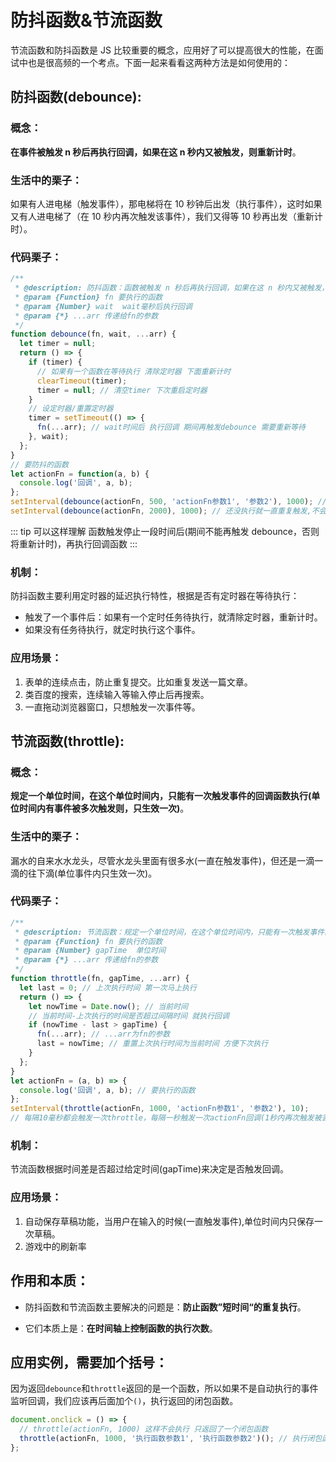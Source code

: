 <!--
 * @Author: shuyu.wu
 * @LastEditors: shuyu.wu
 * @Description:
 * @Date: 2019-01-23 20:04:27
 * @LastEditTime: 2019-02-23 18:19:45
 -->

# 防抖函数&节流函数

节流函数和防抖函数是 JS 比较重要的概念，应用好了可以提高很大的性能，在面试中也是很高频的一个考点。下面一起来看看这两种方法是如何使用的：

## 防抖函数(debounce):

### 概念：

**在事件被触发 n 秒后再执行回调，如果在这 n 秒内又被触发，则重新计时**。

### 生活中的栗子：

如果有人进电梯（触发事件），那电梯将在 10 秒钟后出发（执行事件），这时如果又有人进电梯了（在 10 秒内再次触发该事件），我们又得等 10 秒再出发（重新计时）。

### 代码栗子：

```js
/**
 * @description: 防抖函数：函数被触发 n 秒后再执行回调，如果在这 n 秒内又被触发，则重新计时
 * @param {Function} fn 要执行的函数
 * @param {Number} wait  wait毫秒后执行回调
 * @param {*} ...arr 传递给fn的参数
 */
function debounce(fn, wait, ...arr) {
  let timer = null;
  return () => {
    if (timer) {
      // 如果有一个函数在等待执行 清除定时器 下面重新计时
      clearTimeout(timer);
      timer = null; // 清空timer 下次重启定时器
    }
    // 设定时器/重置定时器
    timer = setTimeout(() => {
      fn(...arr); // wait时间后 执行回调 期间再触发debounce 需要重新等待
    }, wait);
  };
}
// 要防抖的函数
let actionFn = function(a, b) {
  console.log('回调', a, b);
};
setInterval(debounce(actionFn, 500, 'actionFn参数1', '参数2'), 1000); // 第一次在1500ms后触发，之后每1000ms触发一次
setInterval(debounce(actionFn, 2000), 1000); // 还没执行就一直重复触发,不会执行
```

::: tip 可以这样理解
函数触发停止一段时间后(期间不能再触发 debounce，否则将重新计时)，再执行回调函数
:::

### 机制：

防抖函数主要利用定时器的延迟执行特性，根据是否有定时器在等待执行：

- 触发了一个事件后：如果有一个定时任务待执行，就清除定时器，重新计时。
- 如果没有任务待执行，就定时执行这个事件。

### 应用场景：

1. 表单的连续点击，防止重复提交。比如重复发送一篇文章。
2. 类百度的搜索，连续输入等输入停止后再搜索。
3. 一直拖动浏览器窗口，只想触发一次事件等。

## 节流函数(throttle):

### 概念：

**规定一个单位时间，在这个单位时间内，只能有一次触发事件的回调函数执行(单位时间内有事件被多次触发则，只生效一次)**。

### 生活中的栗子：

漏水的自来水水龙头，尽管水龙头里面有很多水(一直在触发事件)，但还是一滴一滴的往下滴(单位事件内只生效一次)。

### 代码栗子：

```js
/**
 * @description: 节流函数：规定一个单位时间，在这个单位时间内，只能有一次触发事件的回调函数执行
 * @param {Function} fn 要执行的函数
 * @param {Number} gapTime  单位时间
 * @param {*} ...arr 传递给fn的参数
 */
function throttle(fn, gapTime, ...arr) {
  let last = 0; // 上次执行时间 第一次马上执行
  return () => {
    let nowTime = Date.now(); // 当前时间
    // 当前时间-上次执行的时间是否超过间隔时间 就执行回调
    if (nowTime - last > gapTime) {
      fn(...arr); // ...arr为fn的参数
      last = nowTime; // 重置上次执行时间为当前时间 方便下次执行
    }
  };
}
let actionFn = (a, b) => {
  console.log('回调', a, b); // 要执行的函数
};
setInterval(throttle(actionFn, 1000, 'actionFn参数1', '参数2'), 10);
// 每隔10毫秒都会触发一次throttle，每隔一秒触发一次actionFn回调(1秒内再次触发被丢弃)
```

### 机制：

节流函数根据时间差是否超过给定时间(gapTime)来决定是否触发回调。

### 应用场景：

1. 自动保存草稿功能，当用户在输入的时候(一直触发事件),单位时间内只保存一次草稿。
2. 游戏中的刷新率

## 作用和本质：

- 防抖函数和节流函数主要解决的问题是：**防止函数”短时间“的重复执行**。

- 它们本质上是：**在时间轴上控制函数的执行次数**。

## 应用实例，需要加个括号：

因为返回`debounce`和`throttle`返回的是一个函数，所以如果不是自动执行的事件监听回调，我们应该再后面加个`()`，执行返回的闭包函数。

```js
document.onclick = () => {
  // throttle(actionFn, 1000) 这样不会执行 只返回了一个闭包函数
  throttle(actionFn, 1000, '执行函数参数1', '执行函数参数2')(); // 执行闭包函数
};
```
<!-- 特殊字符串：用于修改/删除markdown的结尾提示语-OBKoro1 -->
 

